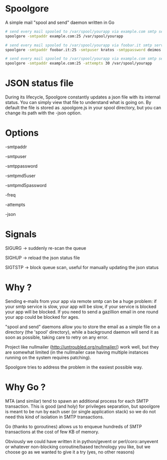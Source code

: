 Spoolgore
=========

A simple mail "spool and send" daemon written in Go


```sh
# send every mail spooled to /var/spool/yourapp via example.com smtp service
spoolgore -smtpaddr example.com:25 /var/spool/yourapp
```

```sh
# send every mail spooled to /var/spool/yourapp via foobar.it smtp service using plain authentication
spoolgore -smtpaddr foobar.it:25 -smtpuser kratos -smtppassword deimos /var/spool/yourapp
```

```sh
# send every mail spooled to /var/spool/yourapp via example.com smtp service, do not try for more than 30 times on smtp error
spoolgore -smtpaddr example.com:25 -attempts 30 /var/spool/yourapp
```

JSON status file
================

During its lifecycle, Spoolgore constantly updates a json file with its internal status. You can simply view that file
to understand what is going on. By default the file is stored as .spoolgore.js in your spool directory, but you can change its path with the -json option.

Options
=======

-smtpaddr

-smtpuser

-smtppassword

-smtpmd5user

-smtpmd5password

-freq

-attempts

-json

Signals
=======

SIGURG -> suddenly re-scan the queue

SIGHUP -> reload the json status file

SIGTSTP -> block queue scan, useful for manually updating the json status

Why ?
=====

Sending e-mails from your app via remote smtp can be a huge problem: if your smtp service is slow, your app will be slow, if your service is blocked your app will be blocked. If you need to send a gazillion email in one round your app could be blocked for ages.

"spool and send" daemons allow you to store the email as a simple file on a directory (the 'spool' directory), while a background daemon will send it as soon as possible, taking care to retry on any error.

Project like nullmailer (http://untroubled.org/nullmailer/) work well, but they are somewhat limited (in the nullmailer case having multiple instances running on the system requires patching).

Spoolgore tries to address the problem in the easiest possible way.

Why Go ?
========

MTA (and similar) tend to spawn an additional process for each SMTP transaction. This is good (and holy) for privileges separation, but spoolgore is meant to be run by each user (or single application stack) so we do not need this kind of isolation in SMTP transactions.

Go (thanks to goroutines) allows us to enqueue hundreds of SMTP transactions at the cost of few KB of memory.

Obviously we could have written it in python/gevent or perl/coro::anyevent or whatever non-blocking coroutine/based technology you like, but we choose go as we wanted to give it a try (yes, no other reasons)
